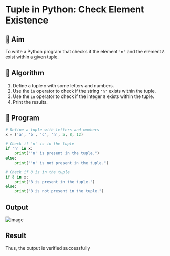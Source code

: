 # Tuple in Python: Check Element Existence

## 🎯 Aim
To write a Python program that checks if the element `'n'` and the element `8` exist within a given tuple.

## 🧠 Algorithm
1. Define a tuple `x` with some letters and numbers.
2. Use the `in` operator to check if the string `'n'` exists within the tuple.
3. Use the `in` operator to check if the integer `8` exists within the tuple.
4. Print the results.

## 🧾 Program
```python
# Define a tuple with letters and numbers
x = ('a', 'b', 'c', 'n', 5, 8, 12)

# Check if 'n' is in the tuple
if 'n' in x:
    print("'n' is present in the tuple.")
else:
    print("'n' is not present in the tuple.")

# Check if 8 is in the tuple
if 8 in x:
    print("8 is present in the tuple.")
else:
    print("8 is not present in the tuple.")
```
## Output
![image](https://github.com/user-attachments/assets/4f03661b-d278-4f0f-94ea-e0aad7e02353)

## Result
Thus, the output is verified successfully
